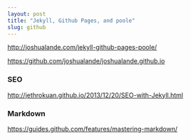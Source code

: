 ```yaml
---
layout: post
title: "Jekyll, Github Pages, and poole"
slug: github
---
```


http://joshualande.com/jekyll-github-pages-poole/

https://github.com/joshualande/joshualande.github.io

### SEO

http://jethrokuan.github.io/2013/12/20/SEO-with-Jekyll.html


### Markdown

https://guides.github.com/features/mastering-markdown/
